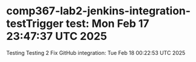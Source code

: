 # comp367-lab2-jenkins-integration-testTrigger test: Mon Feb 17 23:47:37 UTC 2025
Testing
Testing 2
Fix GitHub integration: Tue Feb 18 00:22:53 UTC 2025
